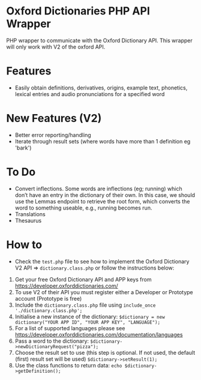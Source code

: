 # Oxford Dictionaries PHP API Wrapper 
PHP wrapper to communicate with the Oxford Dictionary API. This wrapper will only work with V2 of the oxford API.

# Features
- Easily obtain definitions, derivatives, origins, example text, phonetics, lexical entries and audio pronunciations for a specified word

# New Features (V2)
- Better error reporting/handling
- Iterate through result sets (where words have more than 1 definition eg 'bark')

# To Do
- Convert inflections. Some words are inflections (eg; running) which don’t have an entry in the dictionary of their own. In this case, we should use the Lemmas endpoint to retrieve the root form, which converts the word to something useable, e.g., running becomes run.
- Translations
- Thesaurus

# How to
- Check the `test.php` file to see how to implement the Oxford Dictionary V2 API => `dictionary.class.php` or follow the instructions below:

1. Get your free Oxford Dictionary API and APP keys from https://developer.oxforddictionaries.com/
2. To use V2 of their API you must register either a Developer or Prototype account (Prototype is free)
3. Include the `dictionary.class.php` file using `include_once './dictionary.class.php';`
4. Initialise a new instance of the dictionary: `$dictionary = new dictionary("YOUR APP ID", "YOUR APP KEY", "LANGUAGE");`
5. For a list of supported languages please see https://developer.oxforddictionaries.com/documentation/languages
6. Pass a word to the dictionary: `$dictionary->newDictionaryRequest("pizza");`
7. Choose the result set to use (this step is optional. If not used, the default (first) result set will be used) `$dictionary->setResult(1);`
8. Use the class functions to return data: `echo $dictionary->getDefinition();`
